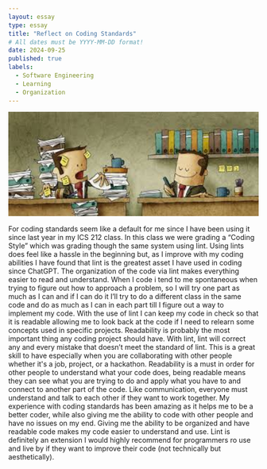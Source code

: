 ```yaml
---
layout: essay
type: essay
title: "Reflect on Coding Standards"
# All dates must be YYYY-MM-DD format!
date: 2024-09-25
published: true
labels:
  - Software Engineering
  - Learning
  - Organization
---
```


<img width="800px" class="rounded float-start pe-4" src="../img/neat.jpg">

For coding standards seem like a default for me since I have been using it since last year in my ICS 212 class. In this class we were grading a “Coding Style” which was grading though the same system using lint. Using lints does feel like a hassle in the beginning but, as I improve with my coding abilities I have found that lint is the greatest asset I have used in coding since ChatGPT.
	The organization of the code via lint makes everything easier to read and understand. When I code i tend to me spontaneous when trying to figure out how to approach a problem, so I will try one part as much as I can and if I can do it I’ll try to do a different class in the same code and do as much as I can in each part till I figure out a way to implement my code. With the use of lint I can keep my code in check so that it is readable allowing me to look back at the code if I need to relearn some concepts used in specific projects.
	Readability  is probably the most important thing any coding project should have. With lint, lint will correct any and every mistake that doesn’t meet the standard of lint. This is a great skill to have especially when you are collaborating with other people whether it's a job, project, or a hackathon. Readability is a must in order for other people to understand what your code does, being readable means they can see what you are trying to do and apply what you have to and connect to another part of the code. Like communication, everyone must understand and talk to each other if they want to work together.
	My experience with coding standards has been amazing as it helps me to be a better coder, while also giving me the ability to code with other people and have no issues on my end. Giving me the ability to be organized and have readable code makes my code easier to understand and use. Lint is definitely an extension I would highly recommend for programmers ro use and live by if they want to improve their code (not technically but aesthetically).
